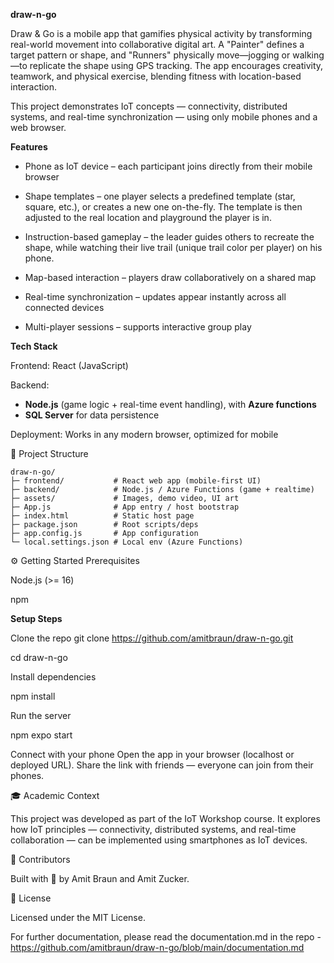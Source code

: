 **draw-n-go**

Draw & Go is a mobile app that gamifies physical activity by transforming real-world movement into collaborative digital art. 
A "Painter" defines a target pattern or shape, and "Runners" physically move—jogging or walking—to replicate the shape using GPS tracking.
The app encourages creativity, teamwork, and physical exercise, blending fitness with location-based interaction.


This project demonstrates IoT concepts — connectivity, distributed systems, and real-time synchronization — using only mobile phones and a web browser.

**Features**

- Phone as IoT device – each participant joins directly from their mobile browser

- Shape templates – one player selects a predefined template (star, square, etc.), or creates a new one on-the-fly. The template is then adjusted to the real location and playground the player is in.

- Instruction-based gameplay – the leader guides others to recreate the shape, while watching their live trail (unique trail color per player) on his phone.

- Map-based interaction – players draw collaboratively on a shared map

- Real-time synchronization – updates appear instantly across all connected devices

- Multi-player sessions – supports interactive group play


**Tech Stack**

Frontend: React (JavaScript)

Backend: 
- **Node.js** (game logic + real-time event handling), with **Azure functions**
- **SQL Server** for data persistence


Deployment: Works in any modern browser, optimized for mobile

📂 Project Structure
```
draw-n-go/
├─ frontend/           # React web app (mobile-first UI)
├─ backend/            # Node.js / Azure Functions (game + realtime)
├─ assets/             # Images, demo video, UI art
├─ App.js              # App entry / host bootstrap
├─ index.html          # Static host page
├─ package.json        # Root scripts/deps
├─ app.config.js       # App configuration
└─ local.settings.json # Local env (Azure Functions)
```

⚙️ Getting Started
Prerequisites

Node.js (>= 16)

npm

**Setup Steps**

Clone the repo
 git clone https://github.com/amitbraun/draw-n-go.git

cd draw-n-go

Install dependencies

 npm install

Run the server

 npm expo start


Connect with your phone
 Open the app in your browser (localhost or deployed URL).
 Share the link with friends — everyone can join from their phones.


🎓 Academic Context

This project was developed as part of the IoT Workshop course.
It explores how IoT principles — connectivity, distributed systems, and real-time collaboration — can be implemented using smartphones as IoT devices.

🤝 Contributors

Built with 💙 by Amit Braun
 and Amit Zucker.

📜 License

Licensed under the MIT License.

For further documentation, please read the documentation.md in the repo - https://github.com/amitbraun/draw-n-go/blob/main/documentation.md
